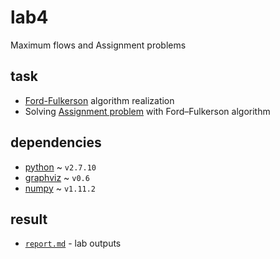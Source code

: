 # lab4

Maximum flows and Assignment problems

## task

- [Ford-Fulkerson](https://en.wikipedia.org/wiki/Ford%E2%80%93Fulkerson_algorithm)
  algorithm realization
- Solving [Assignment problem](https://en.wikipedia.org/wiki/Assignment_problem)
  with Ford–Fulkerson algorithm

## dependencies

- [python](https://www.python.org/) ~ `v2.7.10`
- [graphviz](https://github.com/xflr6/graphviz) ~ `v0.6`
- [numpy](http://www.numpy.org/) ~ `v1.11.2`

## result

- [`report.md`](https://github.com/Drapegnik/bsu/tree/master/decision-science/lab4/report.md) -
  lab outputs
